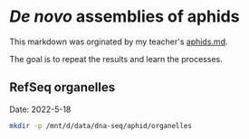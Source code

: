 # *De novo* assemblies of aphids

This markdown was orginated by my teacher's [aphids.md](https://github.com/wang-q/sra/blob/master/aphid.md).

The goal is to repeat the results and learn the processes.

## RefSeq organelles

Date: 2022-5-18

```bash
mkdir -p /mnt/d/data/dna-seq/aphid/organelles
